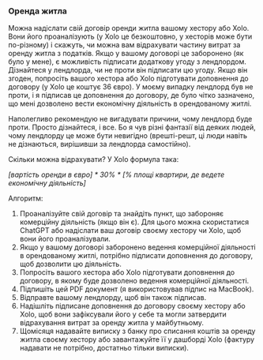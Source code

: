 ### Оренда житла

Можна надіслати свій договір оренди житла вашому хестору або Xolo. Вони його проаналізують (у Xolo це безкоштовно, у
хесторів може бути по-різному) і скажуть, чи можна вам відрахувати частину витрат за оренду житла з податків. Якщо у
вашому договорі це заборонено (як було у мене), є можливість підписати додаткову угоду з лендлордом. Дізнайтеся у
лендлорда, чи не проти він підписати цю угоду. Якщо він згоден, попросіть вашого хестора або Xolo підготувати доповнення
до договору (у Xolo це коштує 36 євро). У моєму випадку лендлорд був не проти, і я підписав це доповнення до договору,
де було чітко зазначено, що мені дозволено вести економічну діяльність в орендованому житлі.

Наполегливо рекомендую не вигадувати причини, чому лендлорд буде проти. Просто дізнайтеся, і все. Бо я чув різні
фантазії від деяких людей, чому лендлорду це може бути невигідно (врешті-решт, ці люди навіть не дізнаються, вирішивши
за лендлорда самостійно).

Скільки можна відрахувати? У Xolo формула така:

_[вартість оренди в євро] * 30% * [% площі квартири, де ведете економічну діяльність]_

Алгоритм:

1. Проаналізуйте свій договір та знайдіть пункт, що забороняє комерційну діяльність (якщо він є). Для цього можна
   скористатися ChatGPT або надіслати ваш договір своєму хестору чи Xolo, щоб вони його проаналізували.
2. Якщо у вашому договорі заборонено ведення комерційної діяльності в орендованому житлі, потрібно підписати доповнення
   до договору, щоб дозволити цю діяльність.
3. Попросіть вашого хестора або Xolo підготувати доповнення до договору, в якому буде дозволено ведення комерційної
   діяльності.
4. Підпишіть цей PDF документ (я використовував підпис на MacBook).
5. Відправте вашому лендлорду, щоб він також підписав.
6. Надішліть підписане доповнення до договору своєму хестору або Xolo, щоб вони зафіксували його у себе та могли
   затвердити відрахування витрат за оренду житла у майбутньому.
7. Щомісяця надавайте виписку з банку про списання коштів за оренду житла своєму хестору або завантажуйте її у дашборді
   Xolo (фактуру надавати не потрібно, достатньо тільки виписки).

